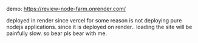 demo: https://review-node-farm.onrender.com/

deployed in render since vercel for some reason is not deploying pure nodejs applications. 
since it is deployed on render.. loading the site will be painfully slow. so bear pls bear with me.
